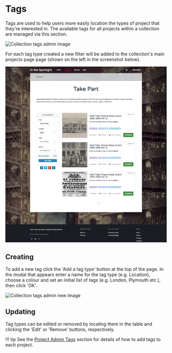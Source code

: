 # Tags

Tags are used to help users more easily location the types of project that
they're interested in. The available tags for all projects within a collection
are managed via this section.

![Collection tags admin image](/assets/img/admin-collection-tags.png?raw=true)

For each tag type created a new filter will be added to
the  collection's main projects page page (shown on the left in the screenshot
below).

![Collection projects page image](/assets/img/collection-projects.png?raw=true)

## Creating

To add a new tag click the 'Add a tag type' button at the top of the page. In
the modal that appears enter a name for the tag type (e.g. Location), choose a
colour and set an initial list of tags (e.g. London, Plymouth etc.), then
click 'OK'.

![Collection tags admin new image](/assets/img/admin-collection-tags-new.png?raw=true)

## Updating

Tag types can be edited or removed by locating them in the table and clicking
the 'Edit' or 'Remove' buttons, respectively.

!!! tip
    See the [Project Admin Tags](/admin/project/tags.md) section for details of
    how to add tags to each project.

